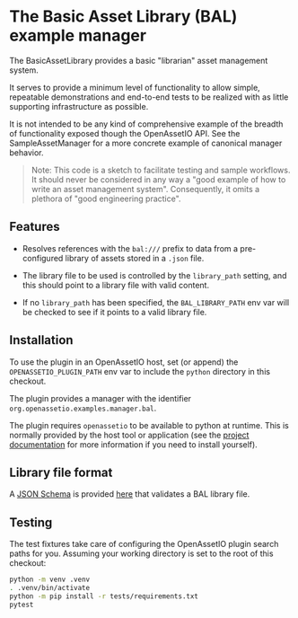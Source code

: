 # The Basic Asset Library (BAL) example manager

The BasicAssetLibrary provides a basic "librarian" asset management
system.

It serves to provide a minimum level of functionality to allow simple,
repeatable demonstrations and end-to-end tests to be realized with as
little supporting infrastructure as possible.

It is not intended to be any kind of comprehensive example of the
breadth of functionality exposed though the OpenAssetIO API.
See the SampleAssetManager for a more concrete example of canonical
manager behavior.

> Note: This code is a sketch to facilitate testing and sample
> workflows. It should never be considered in any way a "good example
> of how to write an asset management system". Consequently, it omits
> a plethora of "good engineering practice".

## Features

-   Resolves references with the `bal:///` prefix to data from a
    pre-configured library of assets stored in a `.json` file.

-   The library file to be used is controlled by the `library_path`
    setting, and this should point to a library file with valid content.

-   If no `library_path` has been specified, the `BAL_LIBRARY_PATH` env
    var will be checked to see if it points to a valid library file.

## Installation

To use the plugin in an OpenAssetIO host, set (or append) the
`OPENASSETIO_PLUGIN_PATH` env var to include the `python` directory in
this checkout.

The plugin provides a manager with the identifier
`org.openassetio.examples.manager.bal`.

The plugin requires `openassetio` to be available to python at
runtime. This is normally provided by the host tool or application (see
the [project documentation](https://github.com/OpenAssetIO/OpenAssetIO#getting-started)
for more information if you need to install yourself).

## Library file format

A [JSON Schema](https://json-schema.org) is provided [here](schema.json)
that validates a BAL library file.

## Testing

The test fixtures take care of configuring the OpenAssetIO plugin search
paths for you. Assuming your working directory is set to the root of
this checkout:

```bash
python -m venv .venv
. .venv/bin/activate
python -m pip install -r tests/requirements.txt
pytest
```
